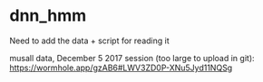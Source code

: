 # dnn_hmm

Need to add the data + script for reading it

musall data, December 5 2017 session (too large to upload in git):
https://wormhole.app/gzAB6#LWV3ZD0P-XNu5Jyd11NQSg
